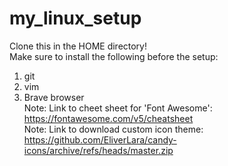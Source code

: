 # my_linux_setup
Clone this in the HOME directory!  
Make sure to install the following before the setup:
  1) git
  2) vim
  3) Brave browser  
Note: Link to cheet sheet for 'Font Awesome': https://fontawesome.com/v5/cheatsheet  
Note: Link to download custom icon theme: https://github.com/EliverLara/candy-icons/archive/refs/heads/master.zip

